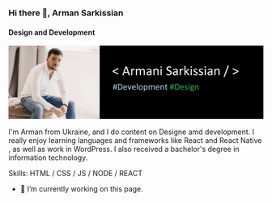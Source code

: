 ### Hi there 👋, Arman Sarkissian
#### Design and Development
![Design and Development](https://github.com/SarkissArmaniUS/Armani-Sarkissian/blob/main/Armani_GH_Port.jpg)

I'm Arman from Ukraine, and I do content on Designe amd development. I really enjoy learning languages and frameworks like React and React Native , as well as work in WordPress. I also received a bachelor's degree in information technology.

Skills: HTML / CSS / JS / NODE / REACT

- 🔭 I’m currently working on this page.

